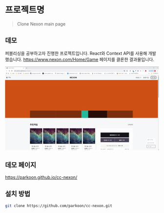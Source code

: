# 프로젝트명

> Clone Nexon main page

## 데모

퍼블리싱을 공부하고자 진행한 프로젝트입니다.
React와 Context API를 사용해 개발했습니다.
https://www.nexon.com/Home/Game 페이지를 클론한 결과물입니다.

![](./public/demo.gif)

## 데모 페이지

https://parkoon.github.io/cc-nexon/

## 설치 방법

```sh
git clone https://github.com/parkoon/cc-nexon.git
```
